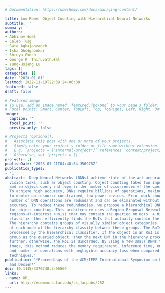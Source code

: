 ```yaml
---
# Documentation: https://wowchemy.com/docs/managing-content/

title: Low-Power Object Counting with Hierarchical Neural Networks
subtitle: ''
summary: ''
authors:
- Abhinav Goel
- Caleb Tung
- Sara Aghajanzadeh
- Isha Ghodgaonkar
- Shreya Ghosh
- George K. Thiruvathukal
- Yung-Hsiang Lu
tags: []
categories: []
date: '2020-01-01'
lastmod: 2022-11-19T22:39:24-06:00
featured: false
draft: false

# Featured image
# To use, add an image named `featured.jpg/png` to your page's folder.
# Focal points: Smart, Center, TopLeft, Top, TopRight, Left, Right, BottomLeft, Bottom, BottomRight.
image:
  caption: ''
  focal_point: ''
  preview_only: false

# Projects (optional).
#   Associate this post with one or more of your projects.
#   Simply enter your project's folder or file name without extension.
#   E.g. `projects = ["internal-project"]` references `content/project/deep-learning/index.md`.
#   Otherwise, set `projects = []`.
projects: []
publishDate: '2023-07-11T04:48:54.356975Z'
publication_types:
- '1'
abstract: 'Deep Neural Networks (DNNs) achieve state-of-the-art accuracy in many computer
  vision tasks, such as object counting. Object counting takes two inputs: an image
  and an object query and reports the number of occurrences of the queried object.
  To achieve high accuracy, DNNs require billions of operations, making them difficult
  to deploy on resource-constrained, low-power devices. Prior work shows that a significant
  number of DNN operations are redundant and can be eliminated without affecting the
  accuracy. To reduce these redundancies, we propose a hierarchical DNN architecture
  for object counting. This architecture uses a Region Proposal Network (RPN) to propose
  regions-of-interest (RoIs) that may contain the queried objects. A hierarchical
  classifier then efficiently finds the RoIs that actually contain the queried objects.
  The hierarchy contains groups of visually similar object categories. Small DNNs
  at each node of the hierarchy classify between these groups. The RoIs are incrementally
  processed by the hierarchical classifier. If the object in an RoI is in the same
  group as the queried object, then the next DNN in the hierarchy processes the RoI
  further; otherwise, the RoI is discarded. By using a few small DNNs to process each
  image, this method reduces the memory requirement, inference time, energy consumption,
  and number of operations with negligible accuracy loss when compared with the existing
  techniques.'
publication: '*Proceedings of the ACM/IEEE International Symposium on Low Power Electronics
  and Design*'
doi: 10.1145/3370748.3406569
links:
- name: URL
  url: http://ecommons.luc.edu/cs_facpubs/252
---
```

